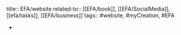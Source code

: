 title:: EFA/website
related-to:: [[EFA/book]], [[EFA/SocialMedia]], [[efa/tasks]], [[EFA/business]]
tags:: #website, #myCreation, #EFA

-